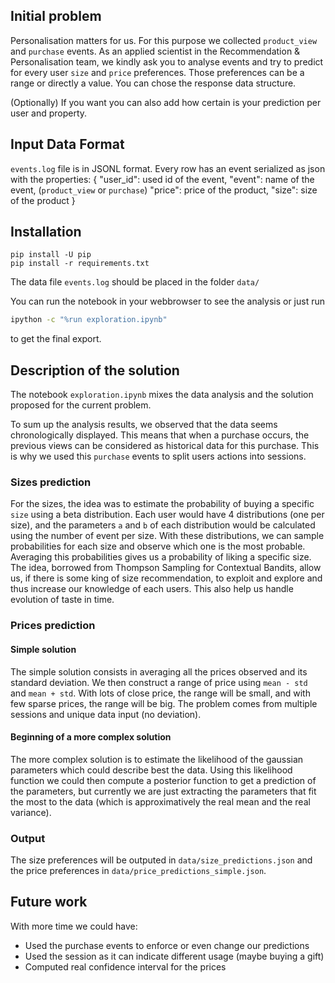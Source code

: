 ## Initial problem

Personalisation matters for us. For this purpose we collected `product_view` and `purchase` events. As an applied scientist in the Recommendation & Personalisation team, we kindly ask you to analyse events and try to predict for every user `size` and `price` preferences. Those preferences can be a range or directly a value. You can chose the response data structure.

(Optionally) If you want you can also add how certain is your prediction per user and property.

## Input Data Format

`events.log` file is in JSONL format. Every row has an event serialized as json with the properties:
{
    "user_id": used id of the event,
    "event": name of the event, (`product_view` or `purchase`)
    "price": price of the product,
    "size": size of the product
}

## Installation

```
pip install -U pip
pip install -r requirements.txt
```

The data file `events.log` should be placed in the folder `data/`

You can run the notebook in your webbrowser to see the analysis or just run

```bash
ipython -c "%run exploration.ipynb"
```

to get the final export.

## Description of the solution

The notebook `exploration.ipynb` mixes the data analysis and the solution proposed for the current problem.

To sum up the analysis results, we observed that the data seems chronologically displayed. This means that when a purchase occurs, the previous views can be considered as historical data for this purchase. This is why we used this `purchase` events to split users actions into sessions.

### Sizes prediction

For the sizes, the idea was to estimate the probability of buying a specific `size` using a beta distribution. Each user would have 4 distributions (one per size), and the parameters `a` and `b` of each distribution would be calculated using the number of event per size.
With these distributions, we can sample probabilities for each size and observe which one is the most probable. Averaging this probabilities gives us a probability of liking a specific size. The idea, borrowed from Thompson Sampling for Contextual Bandits, allow us, if there is some king of size recommendation, to exploit and explore and thus increase our knowledge of each users. This also help us handle evolution of taste in time.

### Prices prediction

#### Simple solution

The simple solution consists in averaging all the prices observed and its standard deviation. We then construct a range of price using `mean - std` and `mean + std`. With lots of close price, the range will be small, and with few sparse prices, the range will be big. The problem comes from multiple sessions and unique data input (no deviation).

#### Beginning of a more complex solution

The more complex solution is to estimate the likelihood of the gaussian parameters which could describe best the data. Using this likelihood function we could then compute a posterior function to get a prediction of the parameters, but currently we are just extracting the parameters that fit the most to the data (which is approximatively the real mean and the real variance).

### Output

The size preferences will be outputed in `data/size_predictions.json` and the price preferences in `data/price_predictions_simple.json`.

## Future work

With more time we could have:

 - Used the purchase events to enforce or even change our predictions
 - Used the session as it can indicate different usage (maybe buying a gift)
 - Computed real confidence interval for the prices

